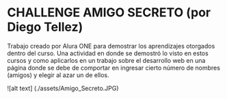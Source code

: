 # CHALLENGE AMIGO SECRETO (por Diego Tellez)

Trabajo creado por Alura ONE para demostrar los aprendizajes otorgados dentro del curso.
Una actividad en donde se demostró lo visto en estos cursos y como aplicarlos en un trabajo
sobre el desarrollo web en una página donde se debe de comportar en ingresar cierto número 
de nombres (amigos) y elegir al azar un de ellos.

![alt text] (./assets/Amigo_Secreto.JPG)